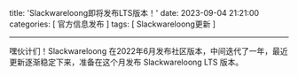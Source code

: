 title: 'Slackwareloong即将发布LTS版本！'
date: 2023-09-04 21:21:00
categories: [ 官方信息发布 ]
tags: [ Slackwareloong更新 ]

---

嘿伙计们！Slackwareloong 在2022年6月发布社区版本，中间迭代了一年，最近更新逐渐稳定下来，准备在这个月发布 Slackwareloong LTS 版本。
